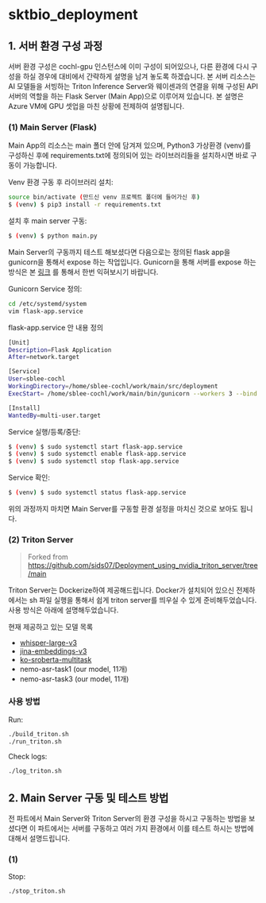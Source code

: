 # sktbio_deployment

## 1. 서버 환경 구성 과정
서버 환경 구성은 cochl-gpu 인스턴스에 이미 구성이 되어있으나, 다른 환경에 다시 구성을 하실 경우에 대비에서 간략하게 설명을 남겨 놓도록 하겠습니다. 
본 서버 리소스는 AI 모델들을 서빙하는 Triton Inference Server와 웨이센과의 연결을 위해 구성된 API 서버의 역할을 하는 Flask Server (Main App)으로 이루어져 있습니다. 
본 설명은 Azure VM에 GPU 셋업을 마친 상황에 전제하여 설명됩니다.

### (1) Main Server (Flask)
Main App의 리소스는 main 폴더 안에 담겨져 있으며, Python3 가상환경 (venv)를 구성하신 후에 requirements.txt에 정의되어 있는 라이브러리들을 설치하시면 바로 구동이 가능합니다. 

Venv 환경 구동 후 라이브러리 설치:
```sh
source bin/activate (만드신 venv 프로젝트 폴더에 들어가신 후)
$ (venv) $ pip3 install -r requirements.txt
```

설치 후 main server 구동: 
```sh
$ (venv) $ python main.py
```

Main Server의 구동까지 테스트 해보셨다면 다음으로는 정의된 flask app을 gunicorn을 통해서 expose 하는 작업입니다. Gunicorn을 통해 서버를 expose 하는 방식은 본 [링크](https://velog.io/@jiyoung/GunicornNginx-%EB%A6%AC%EB%88%85%EC%8A%A4-%EC%84%9C%EB%B2%84%EC%97%90%EC%84%9C-%EB%B0%B0%ED%8F%AC%ED%95%98%EA%B8%B0) 를 통해서 한번 익혀보시기 바랍니다. 

Gunicorn Service 정의: 
```sh
cd /etc/systemd/system
vim flask-app.service
```

flask-app.service 안 내용 정의
```sh
[Unit]
Description=Flask Application
After=network.target

[Service]
User=sblee-cochl
WorkingDirectory=/home/sblee-cochl/work/main/src/deployment
ExecStart= /home/sblee-cochl/work/main/bin/gunicorn --workers 3 --bind 0.0.>

[Install]
WantedBy=multi-user.target
```

Service 실행/등록/중단:
```sh
$ (venv) $ sudo systemctl start flask-app.service
$ (venv) $ sudo systemctl enable flask-app.service
$ (venv) $ sudo systemctl stop flask-app.service
```

Service 확인:
```sh
$ (venv) $ sudo systemctl status flask-app.service
```

위의 과정까지 마치면 Main Server를 구동할 환경 설정을 마치신 것으로 보아도 됩니다.

### (2) Triton Server
> Forked from https://github.com/sids07/Deployment_using_nvidia_triton_server/tree/main

Triton Server는 Dockerize하여 제공해드립니다. Docker가 설치되어 있으신 전제하에서는 sh 파일 실행을 통해서 쉽게 triton server를 띄우실 수 있게 준비해두었습니다. 사용 방식은 아래에 설명해두었습니다.

현재 제공하고 있는 모델 목록
- [whisper-large-v3](https://huggingface.co/openai/whisper-large-v3)
- [jina-embeddings-v3](https://huggingface.co/jinaai/jina-embeddings-v3)
- [ko-sroberta-multitask](https://huggingface.co/jhgan/ko-sroberta-multitask)
- nemo-asr-task1 (our model, 11개)
- nemo-asr-task3 (our model, 11개)

### 사용 방법

Run:
```sh
./build_triton.sh
./run_triton.sh
```

Check logs:
```sh
./log_triton.sh
```


## 2. Main Server 구동 및 테스트 방법
전 파트에서 Main Server와 Triton Server의 환경 구성을 하시고 구동하는 방법을 보셨다면 이 파트에서는 서버를 구동하고 여러 가지 환경에서 이를 테스트 하시는 방법에 대해서 설명드립니다. 

### (1) 

Stop:
```sh
./stop_triton.sh
```
